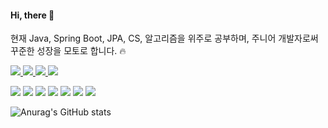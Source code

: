 #### Hi, there 👋

현재 Java, Spring Boot, JPA, CS, 알고리즘을 위주로 공부하며, 주니어 개발자로써 꾸준한 성장을 모토로 합니다. 🔥


<p>
  <a href="https://jeonboard.tistory.com/" target="_blank">
  <img src="https://img.shields.io/badge/Tistory-white?style=for-the-badge&logo=Tistory&logoColor=black"/>
  </a>

  <a href="https://github.com/juni8453" target="_blank">
  <img src="https://img.shields.io/badge/GitHub-000000?style=for-the-badge&logo=GitHub&logoColor=white"/>
  </a>

  <a href="https://https://codesquad.kr/" target="_blank">
  <img src="https://img.shields.io/badge/CodeSquad-000000?style=for-the-badge&logo=codesquad&logoColor=white"/>
  </a>
  
  <a href="https://instargram.com/bingjun_11" target="_blank">
  <img src="https://img.shields.io/badge/Instagram-E4405F?style=for-the-badge&logo=Instagram&logoColor=white"/>
  </a>
  
</p>

<p>
    <img src="https://img.shields.io/badge/JAVA 11-FFFFFF?style=for-the-badge&logo=OpenJDK&logoColor=black"/>
    <img src="https://img.shields.io/badge/Spring Boot-6DB33F?style=for-the-badge&logo=Spring Boot&logoColor=black"/>
    <img src="https://img.shields.io/badge/MySQL-4479A1?style=for-the-badge&logo=MySQL&logoColor=black"/>
    <img src="https://img.shields.io/badge/JPA-4479A1?style=for-the-badge&logo=JPA&logoColor=black"/>
    <img src="https://img.shields.io/badge/Amazon AWS-yellow?style=for-the-badge&logo=Amazon AWS&logoColor=black"/>
    <img src="https://img.shields.io/badge/Git-F05032?style=for-the-badge&logo=Git&logoColor=black"/>
    <img src="https://img.shields.io/badge/GitHub-181717?style=for-the-badge&logo=GitHub&logoColor=white"/>
</p>

![Anurag's GitHub stats](https://github-readme-stats.vercel.app/api?username=juni8453&show_icons=true&theme=radical)
